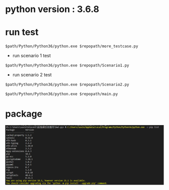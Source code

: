 # python version : 3.6.8
# run test
```
$path/Python/Python36/python.exe $repopath/more_testcase.py
```
* run scenario 1 test
```
$path/Python/Python36/python.exe $repopath/Scenario1.py
```
* run scenario 2 test
```
$path/Python/Python36/python.exe $repopath/Scenario2.py
```
```
$path/Python/Python36/python.exe $repopath/main.py
```
# package
![](/image/pip.png)

